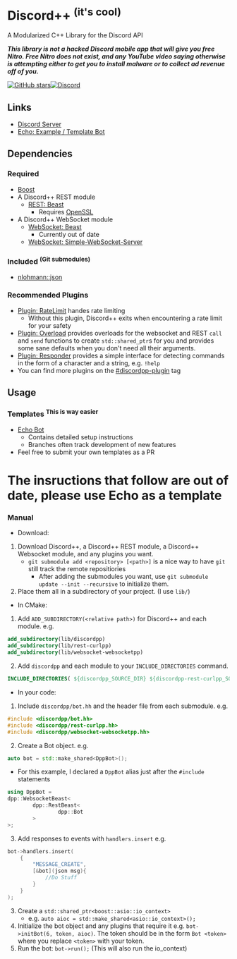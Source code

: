 # Discord++ <sup>(it's cool)</sup>
A Modularized C++ Library for the Discord API

***This library is not a hacked Discord mobile app that will give you free Nitro. Free Nitro does not exist, and any YouTube video saying otherwise is attempting either to get you to install malware or to collect ad revenue off of you.***

[![GitHub stars](https://img.shields.io/github/stars/DiscordPP/discordpp?style=for-the-badge)](https://github.com/DiscordPP/discordpp/stargazers)[![Discord](https://img.shields.io/discord/164234463247597568?color=%237289DA&label=Discord&style=for-the-badge)](https://discord.gg/VHAyrvspCx)

## Links
* [Discord Server](https://discord.gg/VHAyrvspCx)
* [Echo: Example / Template Bot](https://github.com/DiscordPP/echo-bot)

## Dependencies

### Required
* [Boost](http://www.boost.org/)
* A Discord++ REST module
   * [REST: Beast](https://github.com/DiscordPP/rest-beast/)
      * Requires [OpenSSL](https://www.openssl.org/)
* A Discord++ WebSocket module
   * [WebSocket: Beast](https://github.com/DiscordPP/websocket-beast)
      * Currently out of date
   * [WebSocket: Simple-WebSocket-Server](https://github.com/DiscordPP/websocket-simpleweb)

### Included <sup>(Git submodules)</sup>
* [nlohmann::json](https://github.com/nlohmann/json)

### Recommended Plugins
* [Plugin: RateLimit](https://github.com/DiscordPP/plugin-ratelimit) handes rate limiting
   * Without this plugin, Discord++ exits when encountering a rate limit for your safety
* [Plugin: Overload](https://github.com/DiscordPP/plugin-overload) provides overloads for the websocket and REST `call` and `send` functions to create `std::shared_ptr`s for you and provides some sane defaults when you don't need all their arguments.
* [Plugin: Responder](https://github.com/DiscordPP/plugin-responder) provides a simple interface for detecting commands in the form of a character and a string, e.g. `!help`
* You can find more plugins on the [#discordpp-plugin](https://github.com/topics/discordpp-plugin) tag

## Usage

### Templates <sup>This is way easier</sup>
* [Echo Bot](https://github.com/DiscordPP/echo-bot)
   * Contains detailed setup instructions
   * Branches often track development of new features
* Feel free to submit your own templates as a PR

# The insructions that follow are out of date, please use Echo as a template

### Manual
* Download:
1. Download Discord++, a Discord++ REST module, a Discord++ Websocket module, and any plugins you want.
   * `git submodule add <repository> [<path>]` is a nice way to have `git` still track the remote repositiories
      * After adding the submodules you want, use `git submodule update --init --recursive` to initialize them.
2. Place them all in a subdirectory of your project. (I use `lib/`)
* In CMake:
1. Add `ADD_SUBDIRECTORY(<relative path>)` for Discord++ and each module. e.g.

```cmake
add_subdirectory(lib/discordpp)
add_subdirectory(lib/rest-curlpp)
add_subdirectory(lib/websocket-websocketpp)
```
        
2. Add `discordpp` and each module to your `INCLUDE_DIRECTORIES` command.

```cmake
INCLUDE_DIRECTORIES( ${discordpp_SOURCE_DIR} ${discordpp-rest-curlpp_SOURCE_DIR} ${discordpp-websocket-websocketpp_SOURCE_DIR})
```
    
* In your code:
1. Include `discordpp/bot.hh` and the header file from each submodule. e.g.

```cpp
#include <discordpp/bot.hh>
#include <discordpp/rest-curlpp.hh>
#include <discordpp/websocket-websocketpp.hh>
```
            
2. Create a Bot object. e.g.

```cpp
auto bot = std::make_shared<DppBot>();
```
   * For this example, I declared a `DppBot` alias just after the `#include` statements
   
```cpp
using DppBot =
dpp::WebsocketBeast<
		dpp::RestBeast<
				dpp::Bot
		>
>;
```

3. Add responses to events with `handlers.insert` e.g.
    
```cpp
bot->handlers.insert(
	{
		"MESSAGE_CREATE",
		[&bot](json msg){
			//Do Stuff
		}
	}
);
```
    
3. Create a `std::shared_ptr<boost::asio::io_context>`
   * e.g. `auto aioc = std::make_shared<asio::io_context>();`
4. Initialize the bot object and any plugins that require it e.g. `bot->initBot(6, token, aioc)`. The token should be in the form `Bot <token>` where you replace `<token>` with your token.
5. Run the bot: `bot->run();` (This will also run the io_context)
